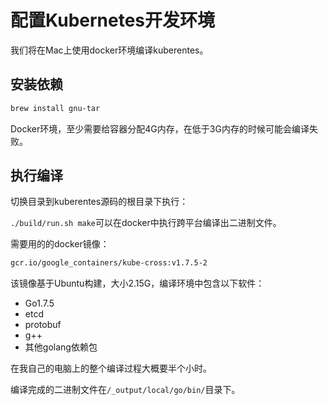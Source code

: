 # 配置Kubernetes开发环境

我们将在Mac上使用docker环境编译kuberentes。

## 安装依赖

```bash
brew install gnu-tar
```

Docker环境，至少需要给容器分配4G内存，在低于3G内存的时候可能会编译失败。

## 执行编译

切换目录到kuberentes源码的根目录下执行：

`./build/run.sh make`可以在docker中执行跨平台编译出二进制文件。

需要用的的docker镜像：

```bash
gcr.io/google_containers/kube-cross:v1.7.5-2
```

该镜像基于Ubuntu构建，大小2.15G，编译环境中包含以下软件：

- Go1.7.5
- etcd
- protobuf
- g++
- 其他golang依赖包

在我自己的电脑上的整个编译过程大概要半个小时。

编译完成的二进制文件在`/_output/local/go/bin/`目录下。
